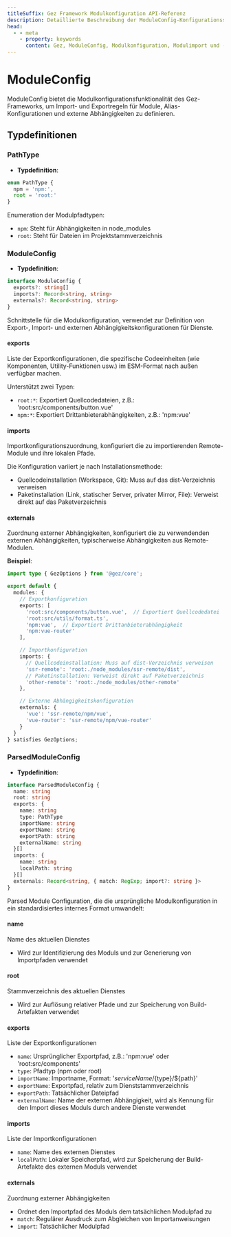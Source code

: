 ```yaml
---
titleSuffix: Gez Framework Modulkonfiguration API-Referenz
description: Detaillierte Beschreibung der ModuleConfig-Konfigurationsschnittstelle des Gez-Frameworks, einschließlich Modulimport- und Exportregeln, Alias-Konfiguration und externer Abhängigkeitsverwaltung, um Entwicklern ein tieferes Verständnis des modularen Systems des Frameworks zu vermitteln.
head:
  - - meta
    - property: keywords
      content: Gez, ModuleConfig, Modulkonfiguration, Modulimport und -export, Externe Abhängigkeiten, Alias-Konfiguration, Abhängigkeitsverwaltung, Webanwendungsframework
---
```


# ModuleConfig

ModuleConfig bietet die Modulkonfigurationsfunktionalität des Gez-Frameworks, um Import- und Exportregeln für Module, Alias-Konfigurationen und externe Abhängigkeiten zu definieren.

## Typdefinitionen

### PathType

- **Typdefinition**:
```ts
enum PathType {
  npm = 'npm:', 
  root = 'root:'
}
```

Enumeration der Modulpfadtypen:
- `npm`: Steht für Abhängigkeiten in node_modules
- `root`: Steht für Dateien im Projektstammverzeichnis

### ModuleConfig

- **Typdefinition**:
```ts
interface ModuleConfig {
  exports?: string[]
  imports?: Record<string, string>
  externals?: Record<string, string>
}
```

Schnittstelle für die Modulkonfiguration, verwendet zur Definition von Export-, Import- und externen Abhängigkeitskonfigurationen für Dienste.

#### exports

Liste der Exportkonfigurationen, die spezifische Codeeinheiten (wie Komponenten, Utility-Funktionen usw.) im ESM-Format nach außen verfügbar machen.

Unterstützt zwei Typen:
- `root:*`: Exportiert Quellcodedateien, z.B.: 'root:src/components/button.vue'
- `npm:*`: Exportiert Drittanbieterabhängigkeiten, z.B.: 'npm:vue'

#### imports

Importkonfigurationszuordnung, konfiguriert die zu importierenden Remote-Module und ihre lokalen Pfade.

Die Konfiguration variiert je nach Installationsmethode:
- Quellcodeinstallation (Workspace, Git): Muss auf das dist-Verzeichnis verweisen
- Paketinstallation (Link, statischer Server, privater Mirror, File): Verweist direkt auf das Paketverzeichnis

#### externals

Zuordnung externer Abhängigkeiten, konfiguriert die zu verwendenden externen Abhängigkeiten, typischerweise Abhängigkeiten aus Remote-Modulen.

**Beispiel**:
```ts title="entry.node.ts"
import type { GezOptions } from '@gez/core';

export default {
  modules: {
    // Exportkonfiguration
    exports: [
      'root:src/components/button.vue',  // Exportiert Quellcodedatei
      'root:src/utils/format.ts',
      'npm:vue',  // Exportiert Drittanbieterabhängigkeit
      'npm:vue-router'
    ],

    // Importkonfiguration
    imports: {
      // Quellcodeinstallation: Muss auf dist-Verzeichnis verweisen
      'ssr-remote': 'root:./node_modules/ssr-remote/dist',
      // Paketinstallation: Verweist direkt auf Paketverzeichnis
      'other-remote': 'root:./node_modules/other-remote'
    },

    // Externe Abhängigkeitskonfiguration
    externals: {
      'vue': 'ssr-remote/npm/vue',
      'vue-router': 'ssr-remote/npm/vue-router'
    }
  }
} satisfies GezOptions;
```

### ParsedModuleConfig

- **Typdefinition**:
```ts
interface ParsedModuleConfig {
  name: string
  root: string
  exports: {
    name: string
    type: PathType
    importName: string
    exportName: string
    exportPath: string
    externalName: string
  }[]
  imports: {
    name: string
    localPath: string
  }[]
  externals: Record<string, { match: RegExp; import?: string }>
}
```

Parsed Module Configuration, die die ursprüngliche Modulkonfiguration in ein standardisiertes internes Format umwandelt:

#### name
Name des aktuellen Dienstes
- Wird zur Identifizierung des Moduls und zur Generierung von Importpfaden verwendet

#### root
Stammverzeichnis des aktuellen Dienstes
- Wird zur Auflösung relativer Pfade und zur Speicherung von Build-Artefakten verwendet

#### exports
Liste der Exportkonfigurationen
- `name`: Ursprünglicher Exportpfad, z.B.: 'npm:vue' oder 'root:src/components'
- `type`: Pfadtyp (npm oder root)
- `importName`: Importname, Format: '${serviceName}/${type}/${path}'
- `exportName`: Exportpfad, relativ zum Dienststammverzeichnis
- `exportPath`: Tatsächlicher Dateipfad
- `externalName`: Name der externen Abhängigkeit, wird als Kennung für den Import dieses Moduls durch andere Dienste verwendet

#### imports
Liste der Importkonfigurationen
- `name`: Name des externen Dienstes
- `localPath`: Lokaler Speicherpfad, wird zur Speicherung der Build-Artefakte des externen Moduls verwendet

#### externals
Zuordnung externer Abhängigkeiten
- Ordnet den Importpfad des Moduls dem tatsächlichen Modulpfad zu
- `match`: Regulärer Ausdruck zum Abgleichen von Importanweisungen
- `import`: Tatsächlicher Modulpfad
```